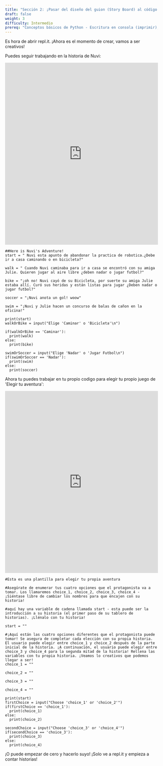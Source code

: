 ```yaml
---
title: "Sección 2: ¡Pasar del diseño del guion (Story Board) al código!"
draft: false
weight: 3
difficulty: Intermedio
prereq: "Conceptos básicos de Python - Escritura en consola (imprimir), Lectura desde consola, Cadenas, Variables, Instrucciones condicionales"
---
```


Es hora de abrir repl.it. ¡Ahora es el momento de crear, vamos a ser creativos!

Puedes seguir trabajando en la historia de Nuvi:

<iframe height="600px" width="100%" src="https://repl.it/@nuevofoundation/PythonGuessAdventureNuevoSample?lite=true" scrolling="no" frameborder="no" allowtransparency="true" allowfullscreen="true" sandbox="allow-forms allow-pointer-lock allow-popups allow-same-origin allow-scripts allow-modals"></iframe>

```
##Here is Nuvi's Adventure!
start = " Nuvi esta apunto de abandonar la practica de robotica.¿Debe ir a casa caminando o en bicicleta?"

walk = " Cuando Nuvi caminaba para ir a casa se encontró con su amiga Julie. Quieren jugar al aire libre ¿deben nadar o jugar futbol?"

bike = "¡oh no! Nuvi cayó de su Bicicleta, por suerte su amiga Julie estaba allí. Curó sus heridas y están listas para jugar ¿Deben nadar o jugar futbol?"

soccer = "¡Nuvi anota un gol! woow"

swim = "¡Nuvi y Julie hacen un concurso de balas de cañon en la oficina!"

print(start)
walkOrBike = input("Elige 'Caminar' o 'Bicicleta'\n")

if(walkOrBike == 'Caminar'):
  print(walk)
else:
  print(bike)

swimOrSoccer = input("Elige 'Nadar' o 'Jugar Futbol\n")
if(swimOrSoccer == 'Nadar'):
  print(swim)
else:
  print(soccer)
```

Ahora tu puedes trabajar en tu propio codigo para elegir tu propio juego de 'Elegir tu aventura':

<iframe height="600px" width="100%" src="https://repl.it/@nuevofoundation/PythonGuessAdventureBlank?lite=true" scrolling="no" frameborder="no" allowtransparency="true" allowfullscreen="true" sandbox="allow-forms allow-pointer-lock allow-popups allow-same-origin allow-scripts allow-modals"></iframe>

```
#Esta es una plantilla para elegir tu propia aventura

#Asegúrate de enumerar tus cuatro opciones que el protagonista va a tomar. Los llamaremos choice_1, choice_2, choice_3, choice_4 - ¡Siéntase libre de cambiar los nombres para que encajen con su historia!

#aquí hay una variable de cadena llamada start - esta puede ser la introducción a su historia (el primer paso de su tablero de historias). ¡Llénalo con tu historia!

start = ""

#¡Aquí están las cuatro opciones diferentes que el protagonista puede tomar! Se asegura de completar cada elección con su propia historia. El usuario puede elegir entre choice_1 y choice_2 después de la parte inicial de la historia. ¡A continuación, el usuario puede elegir entre choice_3 y choice_4 para la segunda mitad de la historia! Rellena las variables con tu propia historia. ¡Veamos lo creativos que podemos llegar a ser!
choice_1 = ""

choice_2 = ""

choice_3 = ""

choice_4 = ""

print(start)
firstChoice = input("Choose 'choice_1' or 'choice_2'")
if(firstChoice == 'choice_1'):
  print(choice_1)
else:
  print(choice_2)

secondChoice = input("Choose 'choice_3' or 'choice_4'")
if(secondChoice == 'choice_3'):
  print(choice_3)
else:
  print(choice_4)
```

¡O puede empezar de cero y hacerlo suyo! ¡Solo ve a repl.it y empieza a contar historias!

